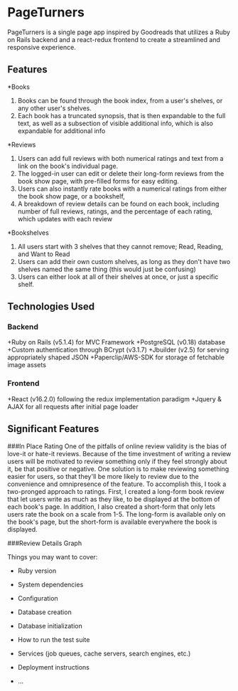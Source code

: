 # PageTurners

PageTurners is a single page app inspired by Goodreads that utilizes a Ruby on Rails backend and a react-redux frontend to create a streamlined and responsive experience.

## Features

*Books
  1. Books can be found through the book index, from a user's shelves, or any other user's shelves.
  2. Each book has a truncated synopsis, that is then expandable to the full text, as well as a subsection of visible additional info, which is also expandable for additional info

*Reviews
  1. Users can add full reviews with both numerical ratings and text from a link on the book's individual page.
  2. The logged-in user can edit or delete their long-form reviews from the book show page, with pre-filled forms for easy editing.
  3. Users can also instantly rate books with a numerical ratings from either the book show page, or a bookshelf,
  4. A breakdown of review details can be found on each book, including number of full reviews, ratings, and the percentage of each rating, which updates with each review

*Bookshelves
  1. All users start with 3 shelves that they cannot remove; Read, Reading, and Want to Read
  2. Users can add their own custom shelves, as long as they don't have two shelves named the same thing (this would just be confusing)
  3. Users can either look at all of their shelves at once, or just a specific shelf.

## Technologies Used

### Backend
  +Ruby on Rails (v5.1.4) for MVC Framework
  +PostgreSQL (v0.18) database
  +Custom authentication through BCrypt (v3.1.7)
  +Jbuilder (v2.5) for serving appropriately shaped JSON
  +Paperclip/AWS-SDK for storage of fetchable image assets

  ### Frontend
  +React (v16.2.0) following the redux implementation paradigm
  +Jquery & AJAX for all requests after initial page loader


## Significant Features

###In Place Rating
One of the pitfalls of online review validity is the bias of love-it or hate-it reviews.  Because of the time investment of writing a review users will be motivated to review something only if they feel strongly about it, be that positive or negative. One solution is to make reviewing something easier for users, so that they'll be more likely to review due to the convenience and omnipresence of the feature.
To accomplish this, I took a two-pronged approach to ratings.  First, I created a long-form book review that let users write as much as they like, to be displayed at the bottom of each book's page.  In addition, I also created a short-form that only lets users rate the book on a scale from 1-5.  The long-form is available only on the book's page, but the short-form is available everywhere the book is displayed.

###Review Details Graph

Things you may want to cover:

* Ruby version

* System dependencies

* Configuration

* Database creation

* Database initialization

* How to run the test suite

* Services (job queues, cache servers, search engines, etc.)

* Deployment instructions

* ...
